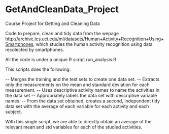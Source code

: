 # GetAndCleanData_Project
Course Project for Getting and Cleaning Data

Code to prepare, clean and tidy data from the wepage http://archive.ics.uci.edu/ml/datasets/Human+Activity+Recognition+Using+Smartphones, which studies the human activity recognition using data recolected by smartphones.

All the code is under a unique R script run_analysis.R

This scripts does the following:

 -- Merges the training and the test sets to create one data set.
 -- Extracts only the measurements on the mean and standard deviation for each measurement. 
 -- Uses descriptive activity names to name the activities in the data set
 -- Appropriately labels the data set with descriptive variable names. 
 -- From the data set obtained, creates a second, independent tidy data set with the average of each variable for each activity and each subject.

With this single script, we are able to directly obtain an average of the relevant mean and std variables for each of the studied activities. 






